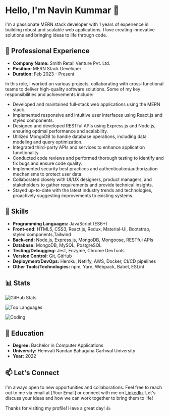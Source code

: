 # Hello, I'm Navin Kummar 👋

I'm a passionate MERN stack developer with 1 years of experience in building robust and scalable web applications. I love creating innovative solutions and bringing ideas to life through code.
## 💼 Professional Experience

- **Company Name:** Smith Retail Venture Pvt. Ltd.
- **Position:** MERN Stack Developer
- **Duration:** Feb 2023 - Present

In this role, I worked on various projects, collaborating with cross-functional teams to deliver high-quality software solutions. Some of my key responsibilities and achievements include:

- Developed and maintained full-stack web applications using the MERN stack.
- Implemented responsive and intuitive user interfaces using React.js and styled components.
- Designed and developed RESTful APIs using Express.js and Node.js, ensuring optimal performance and scalability.
- Utilized MongoDB to handle database operations, including data modeling and query optimization.
- Integrated third-party APIs and services to enhance application functionality.
- Conducted code reviews and performed thorough testing to identify and fix bugs and ensure code quality.
- Implemented security best practices and authentication/authorization mechanisms to protect user data.
- Collaborated closely with UI/UX designers, product managers, and stakeholders to gather requirements and provide technical insights.
- Stayed up-to-date with the latest industry trends and technologies, proactively suggesting improvements to existing systems.

## 🚀 Skills

- **Programming Languages:** JavaScript (ES6+)
- **Front-end:** HTML5, CSS3, React.js, Redux, Material-UI, Bootstrap, styled components,Tailwind 
- **Back-end:** Node.js, Express.js, MongoDB, Mongoose, RESTful APIs
- **Database:** MongoDB, MySQL, PostgreSQL
- **Testing/Debugging:** Jest, Enzyme, Chrome DevTools
- **Version Control:** Git, GitHub
- **Deployment/DevOps:** Heroku, Netlify, AWS, Docker, CI/CD pipelines
- **Other Tools/Technologies:** npm, Yarn, Webpack, Babel, ESLint

## 📊 Stats

![GitHub Stats](https://github-readme-stats.vercel.app/api?username=neo062&show_icons=true&theme=radical)

![Top Languages](https://github-readme-stats.vercel.app/api/top-langs/?username=neo062&layout=compact&theme=radical)

![Coding](https://example.com/path/to/coding_image.png)

## 🌱 Education

- **Degree:** Bachelor in Computer Applications 
- **University:** Hemvati Nandan Bahuguna Garhwal University 
- **Year:** 2022

## 📫 Let's Connect

I'm always open to new opportunities and collaborations. Feel free to reach out to me via email at [Your Email] or connect with me on [LinkedIn](https://www.linkedin.com/in/neo62). Let's discuss your ideas and how we can work together to bring them to life!

Thanks for visiting my profile! Have a great day! 👍
